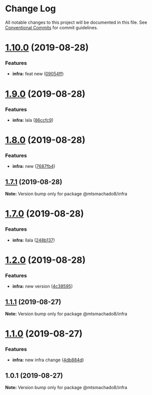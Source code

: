 # Change Log

All notable changes to this project will be documented in this file.
See [Conventional Commits](https://conventionalcommits.org) for commit guidelines.

# [1.10.0](https://github.com/mtsmachado8/nodejsBoilerplate/compare/v1.9.0...v1.10.0) (2019-08-28)


### Features

* **infra:** feat new ([09054ff](https://github.com/mtsmachado8/nodejsBoilerplate/commit/09054ff))





# [1.9.0](https://github.com/mtsmachado8/nodejsBoilerplate/compare/v1.8.0...v1.9.0) (2019-08-28)


### Features

* **infra:** lala ([86ccfc9](https://github.com/mtsmachado8/nodejsBoilerplate/commit/86ccfc9))





# [1.8.0](https://github.com/mtsmachado8/nodejsBoilerplate/compare/v1.7.1...v1.8.0) (2019-08-28)


### Features

* **infra:** new ([7687fb4](https://github.com/mtsmachado8/nodejsBoilerplate/commit/7687fb4))





## [1.7.1](https://github.com/mtsmachado8/nodejsBoilerplate/compare/v1.7.0...v1.7.1) (2019-08-28)

**Note:** Version bump only for package @mtsmachado8/infra





# [1.7.0](https://github.com/mtsmachado8/nodejsBoilerplate/compare/v1.6.1...v1.7.0) (2019-08-28)


### Features

* **infra:** llala ([248b137](https://github.com/mtsmachado8/nodejsBoilerplate/commit/248b137))





# [1.2.0](https://github.com/mtsmachado8/nodejsBoilerplate/compare/v1.1.7...v1.2.0) (2019-08-28)


### Features

* **infra:** new version ([4c38595](https://github.com/mtsmachado8/nodejsBoilerplate/commit/4c38595))





## [1.1.1](https://github.com/mtsmachado8/nodejsBoilerplate/compare/v1.1.0...v1.1.1) (2019-08-27)

**Note:** Version bump only for package @mtsmachado8/infra





# [1.1.0](https://github.com/mtsmachado8/nodejsBoilerplate/compare/v1.0.1...v1.1.0) (2019-08-27)


### Features

* **infra:** new infra change ([4db884d](https://github.com/mtsmachado8/nodejsBoilerplate/commit/4db884d))





## 1.0.1 (2019-08-27)

**Note:** Version bump only for package @mtsmachado8/infra
